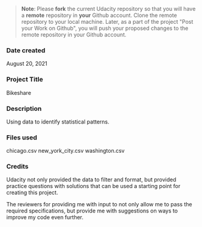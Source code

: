 >**Note**: Please **fork** the current Udacity repository so that you will have a **remote** repository in **your** Github account. Clone the remote repository to your local machine. Later, as a part of the project "Post your Work on Github", you will push your proposed changes to the remote repository in your Github account.

### Date created
August 20, 2021

### Project Title
Bikeshare

### Description
Using data to identify statistical patterns.

### Files used
chicago.csv
new_york_city.csv
washington.csv

### Credits
Udacity not only provided the data to filter and format, but provided practice questions with solutions that can be used a starting point for creating this project.

The reviewers for providing me with input to not only allow me to pass the required specifications, but provide me with suggestions on ways to improve my code even further.